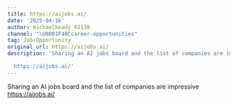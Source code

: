 ```yaml
---
title: https://aijobs.ai/
date: '2025-04-16'
author: michaelkeady_92138
channel: "\U0001F4BCcareer-opportunities"
tag: Job/Opportunity
original_url: https://aijobs.ai/
description: 'Sharing an AI jobs board and the list of companies are impressive

  https://aijobs.ai/'
---
```


Sharing an AI jobs board and the list of companies are impressive
https://aijobs.ai/